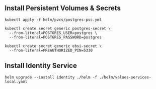 
## Install Persistent Volumes & Secrets

```
kubectl apply -f helm/pvcs/postgres-pvc.yml

kubectl create secret generic postgres-secret \
  --from-literal=POSTGRES_USER=postgres \
  --from-literal=POSTGRES_PASSWORD=postgres

kubectl create secret generic ebsi-secret \
  --from-literal=PREAUTHORIZED_PIN=5330
```

## Install Identity Service

```
helm upgrade --install identity ./helm -f ./helm/values-services-local.yaml
```


